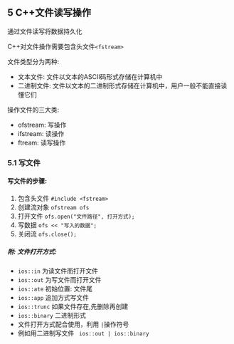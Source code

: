 ## 5 C++文件读写操作

通过文件读写将数据持久化

C++对文件操作需要包含头文件`<fstream>`

文件类型分为两种:
* 文本文件: 文件以文本的ASCII码形式存储在计算机中
* 二进制文件: 文件以文本的二进制形式存储在计算机中，用户一般不能直接读懂它们

操作文件的三大类:
* ofstream: 写操作
* ifstream: 读操作
* ftream: 读写操作

### 5.1 写文件

#### 写文件的步骤:
1. 包含头文件 `#include <fstream>`
2. 创建流对象 `ofstream ofs`
3. 打开文件 `ofs.open("文件路径", 打开方式);`
4. 写数据 `ofs << "写入的数据";`
5. 关闭流 `ofs.close();`

##### 附: 文件打开方式:
* `ios::in`   为读文件而打开文件
* `ios::out`    为写文件而打开文件
* `ios::ate`    初始位置: 文件尾
* `ios::app`    追加方式写文件
* `ios::trunc`   如果文件存在,先删除再创建
* `ios::binary`   二进制形式
* 文件打开方式配合使用，利用 ` | `操作符号
* 例如用二进制写文件 ` ios::out | ios::binary`